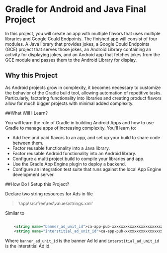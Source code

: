 # Gradle for Android and Java Final Project

In this project, you will create an app with multiple flavors that uses
multiple libraries and Google Could Endpoints. The finished app will consist
of four modules. A Java library that provides jokes, a Google Could Endpoints
(GCE) project that serves those jokes, an Android Library containing an
activity for displaying jokes, and an Android app that fetches jokes from the
GCE module and passes them to the Android Library for display.

## Why this Project

As Android projects grow in complexity, it becomes necessary to customize the
behavior of the Gradle build tool, allowing automation of repetitive tasks.
Particularly, factoring functionality into libraries and creating product
flavors allow for much bigger projects with minimal added complexity.

##What Will I Learn?

You will learn the role of Gradle in building Android Apps and how to use Gradle to manage apps of increasing complexity. You'll learn to:

* Add free and paid flavors to an app, and set up your build to share code between them.
* Factor reusable functionality into a Java library.
* Factor reusable Android functionality into an Android library.
* Configure a multi project build to compile your libraries and app.
* Use the Gradle App Engine plugin to deploy a backend.
* Configure an integration test suite that runs against the local App Engine development server.

##How Do I Setup this Project?

Declare two string resources for Ads in file  
> '\app\src\free\res\values\strings.xml'

Similar to 
``` xml

    <string name="banner_ad_unit_id">ca-app-pub-xxxxxxxxxxxxxxxxxxxxxxxxx</string>
    <string name="interstitial_ad_unit_id">ca-app-pub-xxxxxxxxxxxxxxxxxxxx</string>
```    
    
Where `banner_ad_unit_id` is the banner Ad Id and `interstitial_ad_unit_id` is the interstitial Ad id.